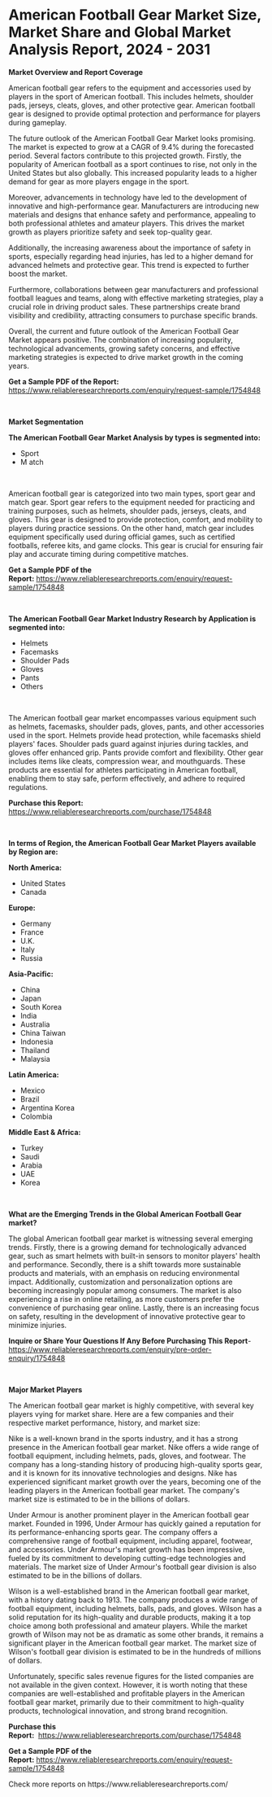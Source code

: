 <p><h1>American Football Gear Market Size, Market Share and Global Market Analysis Report, 2024 - 2031</h1></p><p><strong>Market Overview and Report Coverage</strong></p>
<p><p>American football gear refers to the equipment and accessories used by players in the sport of American football. This includes helmets, shoulder pads, jerseys, cleats, gloves, and other protective gear. American football gear is designed to provide optimal protection and performance for players during gameplay.</p><p>The future outlook of the American Football Gear Market looks promising. The market is expected to grow at a CAGR of 9.4% during the forecasted period. Several factors contribute to this projected growth. Firstly, the popularity of American football as a sport continues to rise, not only in the United States but also globally. This increased popularity leads to a higher demand for gear as more players engage in the sport.</p><p>Moreover, advancements in technology have led to the development of innovative and high-performance gear. Manufacturers are introducing new materials and designs that enhance safety and performance, appealing to both professional athletes and amateur players. This drives the market growth as players prioritize safety and seek top-quality gear.</p><p>Additionally, the increasing awareness about the importance of safety in sports, especially regarding head injuries, has led to a higher demand for advanced helmets and protective gear. This trend is expected to further boost the market.</p><p>Furthermore, collaborations between gear manufacturers and professional football leagues and teams, along with effective marketing strategies, play a crucial role in driving product sales. These partnerships create brand visibility and credibility, attracting consumers to purchase specific brands.</p><p>Overall, the current and future outlook of the American Football Gear Market appears positive. The combination of increasing popularity, technological advancements, growing safety concerns, and effective marketing strategies is expected to drive market growth in the coming years.</p></p>
<p><strong>Get a Sample PDF of the Report:</strong> <a href="https://www.reliableresearchreports.com/enquiry/request-sample/1754848">https://www.reliableresearchreports.com/enquiry/request-sample/1754848</a></p>
<p>&nbsp;</p>
<p><strong>Market Segmentation</strong></p>
<p><strong>The American Football Gear Market Analysis by types is segmented into:</strong></p>
<p><ul><li>Sport</li><li>M atch</li></ul></p>
<p>&nbsp;</p>
<p><p>American football gear is categorized into two main types, sport gear and match gear. Sport gear refers to the equipment needed for practicing and training purposes, such as helmets, shoulder pads, jerseys, cleats, and gloves. This gear is designed to provide protection, comfort, and mobility to players during practice sessions. On the other hand, match gear includes equipment specifically used during official games, such as certified footballs, referee kits, and game clocks. This gear is crucial for ensuring fair play and accurate timing during competitive matches.</p></p>
<p><strong>Get a Sample PDF of the Report:</strong>&nbsp;<a href="https://www.reliableresearchreports.com/enquiry/request-sample/1754848">https://www.reliableresearchreports.com/enquiry/request-sample/1754848</a></p>
<p>&nbsp;</p>
<p><strong>The American Football Gear Market Industry Research by Application is segmented into:</strong></p>
<p><ul><li>Helmets</li><li>Facemasks</li><li>Shoulder Pads</li><li>Gloves</li><li>Pants</li><li>Others</li></ul></p>
<p>&nbsp;</p>
<p><p>The American football gear market encompasses various equipment such as helmets, facemasks, shoulder pads, gloves, pants, and other accessories used in the sport. Helmets provide head protection, while facemasks shield players' faces. Shoulder pads guard against injuries during tackles, and gloves offer enhanced grip. Pants provide comfort and flexibility. Other gear includes items like cleats, compression wear, and mouthguards. These products are essential for athletes participating in American football, enabling them to stay safe, perform effectively, and adhere to required regulations.</p></p>
<p><strong>Purchase this Report:</strong>&nbsp; <a href="https://www.reliableresearchreports.com/purchase/1754848">https://www.reliableresearchreports.com/purchase/1754848</a></p>
<p>&nbsp;</p>
<p><strong>In terms of Region, the American Football Gear Market Players available by Region are:</strong></p>
<p>
    <p> <strong> North America: </strong>
        <ul>
            <li>United States</li>
            <li>Canada</li>
        </ul>
        </p> 
    <p> <strong> Europe: </strong>
        <ul>
            <li>Germany</li>
            <li>France</li>
            <li>U.K.</li>
            <li>Italy</li>
            <li>Russia</li>
        </ul>
        </p> 
    <p> <strong> Asia-Pacific: </strong>
        <ul>
            <li>China</li>
            <li>Japan</li>
            <li>South Korea</li>
            <li>India</li>
            <li>Australia</li>
            <li>China Taiwan</li>
            <li>Indonesia</li>
            <li>Thailand</li>
            <li>Malaysia</li>
        </ul>
        </p> 
    <p> <strong> Latin America: </strong>
        <ul>
            <li>Mexico</li>
            <li>Brazil</li>
            <li>Argentina Korea</li>
            <li>Colombia</li>
        </ul>
        </p> 
    <p> <strong> Middle East & Africa: </strong>
        <ul>
            <li>Turkey</li>
            <li>Saudi</li>
            <li>Arabia</li>
            <li>UAE</li>
            <li>Korea</li>
        </ul>
    </p>
    </p>
<p>&nbsp;</p>
<p><strong>What are the Emerging Trends in the Global American Football Gear market?</strong></p>
<p><p>The global American football gear market is witnessing several emerging trends. Firstly, there is a growing demand for technologically advanced gear, such as smart helmets with built-in sensors to monitor players' health and performance. Secondly, there is a shift towards more sustainable products and materials, with an emphasis on reducing environmental impact. Additionally, customization and personalization options are becoming increasingly popular among consumers. The market is also experiencing a rise in online retailing, as more customers prefer the convenience of purchasing gear online. Lastly, there is an increasing focus on safety, resulting in the development of innovative protective gear to minimize injuries.</p></p>
<p><strong>Inquire or Share Your Questions If Any Before Purchasing This Report</strong>- <a href="https://www.reliableresearchreports.com/enquiry/pre-order-enquiry/1754848">https://www.reliableresearchreports.com/enquiry/pre-order-enquiry/1754848</a></p>
<p>&nbsp;</p>
<p><strong>Major Market Players</strong></p>
<p><p>The American football gear market is highly competitive, with several key players vying for market share. Here are a few companies and their respective market performance, history, and market size:</p><p>Nike is a well-known brand in the sports industry, and it has a strong presence in the American football gear market. Nike offers a wide range of football equipment, including helmets, pads, gloves, and footwear. The company has a long-standing history of producing high-quality sports gear, and it is known for its innovative technologies and designs. Nike has experienced significant market growth over the years, becoming one of the leading players in the American football gear market. The company's market size is estimated to be in the billions of dollars.</p><p>Under Armour is another prominent player in the American football gear market. Founded in 1996, Under Armour has quickly gained a reputation for its performance-enhancing sports gear. The company offers a comprehensive range of football equipment, including apparel, footwear, and accessories. Under Armour's market growth has been impressive, fueled by its commitment to developing cutting-edge technologies and materials. The market size of Under Armour's football gear division is also estimated to be in the billions of dollars.</p><p>Wilson is a well-established brand in the American football gear market, with a history dating back to 1913. The company produces a wide range of football equipment, including helmets, balls, pads, and gloves. Wilson has a solid reputation for its high-quality and durable products, making it a top choice among both professional and amateur players. While the market growth of Wilson may not be as dramatic as some other brands, it remains a significant player in the American football gear market. The market size of Wilson's football gear division is estimated to be in the hundreds of millions of dollars.</p><p>Unfortunately, specific sales revenue figures for the listed companies are not available in the given context. However, it is worth noting that these companies are well-established and profitable players in the American football gear market, primarily due to their commitment to high-quality products, technological innovation, and strong brand recognition.</p></p>
<p><strong>Purchase this Report:</strong>&nbsp;&nbsp;<a href="https://www.reliableresearchreports.com/purchase/1754848">https://www.reliableresearchreports.com/purchase/1754848</a></p>
<p></p>
<p><strong>Get a Sample PDF of the Report:</strong>&nbsp;<a href="https://www.reliableresearchreports.com/enquiry/request-sample/1754848">https://www.reliableresearchreports.com/enquiry/request-sample/1754848</a></p>
<p>Check more reports on https://www.reliableresearchreports.com/</p>